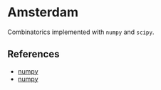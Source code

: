 # Amsterdam
Combinatorics implemented with `numpy` and `scipy`.

## References 
- [numpy](https://numpy.org/doc/stable/user/quickstart.html)
- [numpy](https://www.pluralsight.com/guides/different-ways-create-numpy-arrays)
